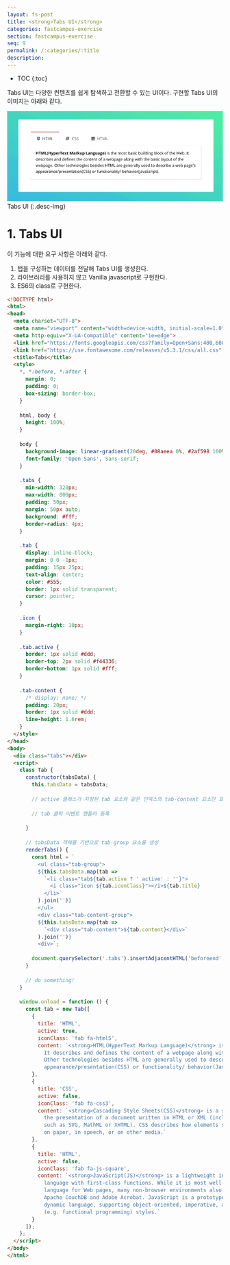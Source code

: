 ```yaml
---
layout: fs-post
title: <strong>Tabs UI</strong>
categories: fastcampus-exercise
section: fastcampus-exercise
seq: 9
permalink: /:categories/:title
description:
---
```


* TOC
{:toc}

Tabs UI는 다양한 컨텐츠를 쉽게 탐색하고 전환할 수 있는 UI이다. 구현할 Tabs UI의 이미지는 아래와 같다.

![tabs-ui](/img/tabs-ui.gif)
Tabs UI
{:.desc-img}

# 1. Tabs UI

이 기능에 대한 요구 사항은 아래와 같다.

1. 탭을 구성하는 데이터를 전달해 Tabs UI를 생성한다.
2. 라이브러리를 사용하지 않고 Vanilla javascript로 구현한다.
3. ES6의 class로 구현한다.

```html
<!DOCTYPE html>
<html>
<head>
  <meta charset="UTF-8">
  <meta name="viewport" content="width=device-width, initial-scale=1.0">
  <meta http-equiv="X-UA-Compatible" content="ie=edge">
  <link href="https://fonts.googleapis.com/css?family=Open+Sans:400,600,700" rel="stylesheet">
  <link href="https://use.fontawesome.com/releases/v5.3.1/css/all.css" rel="stylesheet">
  <title>Tabs</title>
  <style>
    *, *:before, *:after {
      margin: 0;
      padding: 0;
      box-sizing: border-box;
    }

    html, body {
      height: 100%;
    }

    body {
      background-image: linear-gradient(20deg, #08aeea 0%, #2af598 100%);
      font-family: 'Open Sans', Sans-serif;
    }

    .tabs {
      min-width: 320px;
      max-width: 800px;
      padding: 50px;
      margin: 50px auto;
      background: #fff;
      border-radius: 4px;
    }

    .tab {
      display: inline-block;
      margin: 0 0 -1px;
      padding: 15px 25px;
      text-align: center;
      color: #555;
      border: 1px solid transparent;
      cursor: pointer;
    }

    .icon {
      margin-right: 10px;
    }

    .tab.active {
      border: 1px solid #ddd;
      border-top: 2px solid #f44336;
      border-bottom: 1px solid #fff;
    }

    .tab-content {
      /* display: none; */
      padding: 20px;
      border: 1px solid #ddd;
      line-height: 1.6rem;
    }
  </style>
</head>
<body>
  <div class="tabs"></div>
  <script>
    class Tab {
      constructor(tabsData) {
        this.tabsData = tabsData;

        // active 클래스가 지정된 tab 요소와 같은 인덱스의 tab-content 요소만 표시

        // tab 클릭 이벤트 핸들러 등록

      }

      // tabsData 객체를 기반으로 tab-group 요소를 생성
      renderTabs() {
        const html = `
          <ul class="tab-group">
          ${this.tabsData.map(tab =>
            `<li class="tab${tab.active ? ' active' : ''}">
              <i class="icon ${tab.iconClass}"></i>${tab.title}
            </li>`
          ).join('')}
          </ul>
          <div class="tab-content-group">
          ${this.tabsData.map(tab =>
            `<div class="tab-content">${tab.content}</div>`
          ).join('')}
          <div>`;

        document.querySelector('.tabs').insertAdjacentHTML('beforeend', html);
      }

      // do something!
    }

    window.onload = function () {
      const tab = new Tab([
        {
          title: 'HTML',
          active: true,
          iconClass: 'fab fa-html5',
          content: `<strong>HTML(HyperText Markup Language)</strong> is the most basic building block of the Web.
            It describes and defines the content of a webpage along with the basic layout of the webpage.
            Other technologies besides HTML are generally used to describe a web page's
            appearance/presentation(CSS) or functionality/ behavior(JavaScript).`
        },
        {
          title: 'CSS',
          active: false,
          iconClass: 'fab fa-css3',
          content: `<strong>Cascading Style Sheets(CSS)</strong> is a stylesheet language used to describe
            the presentation of a document written in HTML or XML (including XML dialects
            such as SVG, MathML or XHTML). CSS describes how elements should be rendered on screen,
            on paper, in speech, or on other media.`
        },
        {
          title: 'HTML',
          active: false,
          iconClass: 'fab fa-js-square',
          content: `<strong>JavaScript(JS)</strong> is a lightweight interpreted or JIT-compiled programming
            language with first-class functions. While it is most well-known as the scripting
            language for Web pages, many non-browser environments also use it, such as Node.js,
            Apache CouchDB and Adobe Acrobat. JavaScript is a prototype-based, multi-paradigm,
            dynamic language, supporting object-oriented, imperative, and declarative
            (e.g. functional programming) styles.`
        }
      ]);
    };
  </script>
</body>
</html>
```

<!-- <div class="result" style="height: 500px"></div> -->

<!-- # 2. Angular Tabs UI

바닐라 자바스크립트로 구현한 Tabs UI를 이번에는 Angular로 구현해 보자.

<iframe src="https://stackblitz.com/edit/angular-tabs-ui?ctl=1&embed=1&hideNavigation=1&file=src/app/app.component.ts" frameborder="0" width="100%" height="700"></iframe>

# 3. React Tabs UI

바닐라 자바스크립트로 구현한 Tabs UI를 이번에는 React로 구현해 보자.

<iframe src="https://stackblitz.com/edit/react-tabs-ui?ctl=1&embed=1&hideNavigation=1&file=index.js" frameborder="0" width="100%" height="700"></iframe> -->

